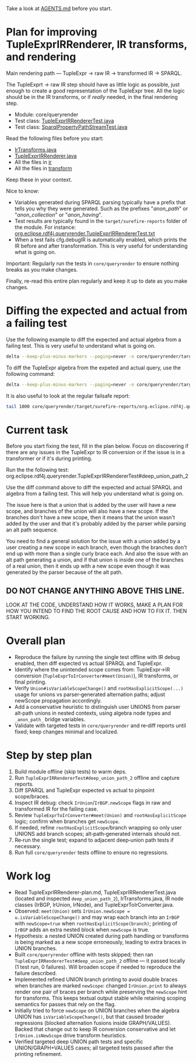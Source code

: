 Take a look at [AGENTS.md](AGENTS.md) before you start.

# Plan for improving TupleExprIRRenderer, IR transforms, and rendering

Main rendering path — TupleExpr → raw IR → transformed IR → SPARQL.

The TupleExprt → raw IR step should have as little logic as possible, just enough to create a good representation of the TupleExpr tree. All the logic should be in the IR transforms, or if *really* needed, in the final rendering step.

- Module: core/queryrender
- Test class: [TupleExprIRRendererTest.java](core/queryrender/src/test/java/org/eclipse/rdf4j/queryrender/TupleExprIRRendererTest.java)
- Test class: [SparqlPropertyPathStreamTest.java](core/queryrender/src/test/java/org/eclipse/rdf4j/queryrender/SparqlPropertyPathStreamTest.java)

Read the following files before you start:
 - [IrTransforms.java](core/queryrender/src/main/java/org/eclipse/rdf4j/queryrender/sparql/ir/util/IrTransforms.java)
 - [TupleExprIRRenderer.java](core/queryrender/src/main/java/org/eclipse/rdf4j/queryrender/sparql/TupleExprIRRenderer.java)
 - All the files in [ir](core/queryrender/src/main/java/org/eclipse/rdf4j/queryrender/sparql/ir)
 - All the files in [transform](core/queryrender/src/main/java/org/eclipse/rdf4j/queryrender/sparql/ir/util/transform)

Keep these in your context.

Nice to know:
 - Variables generated during SPARQL parsing typically have a prefix that tells you why they were generated. Such as the prefixes "_anon_path_" or "_anon_collection_" or "_anon_having_".
 - Test results are typically found in the `target/surefire-reports` folder of the module. For instance: [org.eclipse.rdf4j.queryrender.TupleExprIRRendererTest.txt](core/queryrender/target/surefire-reports/org.eclipse.rdf4j.queryrender.TupleExprIRRendererTest.txt)
 - When a test fails cfg.debugIR is automatically enabled, which prints the IR before and after transformation. This is very useful for understanding what is going on.

Important: Regularly run the tests in `core/queryrender` to ensure nothing breaks as you make changes.

Finally, re-read this entire plan regularly and keep it up to date as you make changes.

# Diffing the expected and actual from a failing test

Use the following example to diff the expected and actual algebra from a failing test. This is very useful to understand what is going on.

```bash
delta --keep-plus-minus-markers --paging=never -n core/queryrender/target/surefire-reports/org.eclipse.rdf4j.queryrender.TupleExprIRRendererTest#testOptionalServicePathScope_SPARQL_expected.txt core/queryrender/target/surefire-reports/org.eclipse.rdf4j.queryrender.TupleExprIRRendererTest#testOptionalServicePathScope_SPARQL_actual.txt
```
To diff the TupleExpr algebra from the expeted and actual query, use the following command:
```bash
delta --keep-plus-minus-markers --paging=never -n core/queryrender/target/surefire-reports/org.eclipse.rdf4j.queryrender.TupleExprIRRendererTest#testOptionalServicePathScope_TupleExpr_expected.txt core/queryrender/target/surefire-reports/org.eclipse.rdf4j.queryrender.TupleExprIRRendererTest#testOptionalServicePathScope_TupleExpr_actual.txt
```

It is also useful to look at the regular failsafe report:
```bash
tail 1000 core/queryrender/target/surefire-reports/org.eclipse.rdf4j.queryrender.TupleExprIRRendererTest.txt
```

# Current task

Before you start fixing the test, fill in the plan below. Focus on discovering if there are any issues in the TupleExpr to IR conversion or if the issue is in a transformer or if it's during printing.

Run the the following test: org.eclipse.rdf4j.queryrender.TupleExprIRRendererTest#deep_union_path_2

Use the diff command above to diff the expected and actual SPARQL and algebra from a failing test. This will help you understand what is going on.

The issue here is that a union that is added by the user will have a new scope, and branches of the union will also have a new scope. If the branches don't have a new scope, then it means that the union wasn't added by the user and that it's probably added by the parser while parsing an alt path sequence.

You need to find a general solution for the issue with a union added by a user creating a new scope in each branch, even though the branches don't end up with more than a single curly brace each. And also the issue with an alt path generating a union, and if that union is inside one of the branches of a real union, then it ends up with a new scope even though it was generated by the parser because of the alt path.

DO NOT CHANGE ANYTHING ABOVE THIS LINE.
-----------------------------------------------------------

LOOK AT THE CODE, UNDERSTAND HOW IT WORKS, MAKE A PLAN FOR HOW YOU INTEND TO FIND THE ROOT CAUSE AND HOW TO FIX IT. THEN START WORKING.

# Overall plan
- Reproduce the failure by running the single test offline with IR debug enabled, then diff expected vs actual SPARQL and TupleExpr.
- Identify where the unintended scope comes from: TupleExpr→IR conversion (`TupleExprToIrConverter#meet(Union)`), IR transforms, or final printing.
- Verify `Union#isVariableScopeChange()` and `rootHasExplicitScope(...)` usage for unions vs parser‑generated alternation paths; adjust newScope propagation accordingly.
- Add a conservative heuristic to distinguish user UNIONS from parser alt‑path unions in nested contexts, using algebra node types and `_anon_path_` bridge variables.
- Validate with targeted tests in `core/queryrender` and re‑diff reports until fixed; keep changes minimal and localized.

# Step by step plan
1) Build module offline (skip tests) to warm deps.
2) Run `TupleExprIRRendererTest#deep_union_path_2` offline and capture reports.
3) Diff SPARQL and TupleExpr expected vs actual to pinpoint scope/braces.
4) Inspect IR debug: check `IrUnion`/`IrBGP.newScope` flags in raw and transformed IR for the failing case.
5) Review `TupleExprToIrConverter#meet(Union)` and `rootHasExplicitScope` logic; confirm when branches get `newScope`.
6) If needed, refine `rootHasExplicitScope`/branch wrapping so only user UNIONS add branch scopes; alt‑path‑generated internals should not.
7) Re‑run the single test; expand to adjacent deep‑union path tests if necessary.
8) Run full `core/queryrender` tests offline to ensure no regressions.

# Work log
- Read TupleExprIRRenderer-plan.md, TupleExprIRRendererTest.java (located and inspected `deep_union_path_2`), IrTransforms.java, IR node classes (IrBGP, IrUnion, IrNode), and TupleExprToIrConverter.java.
- Observed: `meet(Union)` sets `IrUnion.newScope = u.isVariableScopeChange()` and may wrap each branch into an `IrBGP` with `newScope=true` when `rootHasExplicitScope(branch)`; printing of `IrBGP` adds an extra nested block when `newScope` is true.
- Hypothesis: a nested UNION created during path handling or transforms is being marked as a new scope erroneously, leading to extra braces in UNION branches.
- Built `core/queryrender` offline with tests skipped; then ran `TupleExprIRRendererTest#deep_union_path_2` offline — it passed locally (1 test run, 0 failures). Will broaden scope if needed to reproduce the failure described.
- Implemented refined UNION branch printing to avoid double braces when branches are marked `newScope`: changed `IrUnion.print` to always render one pair of braces per branch while preserving the `newScope` hint for transforms. This keeps textual output stable while retaining scoping semantics for passes that rely on the flag.
- Initially tried to force `newScope` on UNION branches when the algebra UNION has `isVariableScopeChange()`, but that caused broader regressions (blocked alternation fusions inside GRAPH/VALUES). Backed that change out to keep IR conversion conservative and let `IrUnion.isNewScope` drive transform heuristics.
- Verified targeted deep UNION path tests and specific UNION/GRAPH+VALUES cases; all targeted tests passed after the printing refinement.

